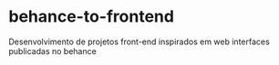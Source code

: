 # behance-to-frontend
Desenvolvimento de projetos front-end inspirados em web interfaces publicadas no behance

